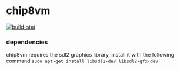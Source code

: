 # chip8vm
[![build-stat](https://travis-ci.org/d2ci8xc5/chip8vm.svg?branch=master)](https://travis-ci.org/d2ci8xc5/chip8vm)

### dependencies
chip8vm requires the sdl2 graphics library, install it with the following command
`sudo apt-get install libsdl2-dev libsdl2-gfx-dev`
